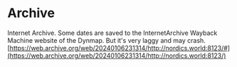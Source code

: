 # Archive

Internet Archive. Some dates are saved to the InternetArchive Wayback Machine website of the Dynmap. But it's very laggy and may crash.\
[https://web.archive.org/web/20240106231314/http://nordics.world:8123/#](https://web.archive.org/web/20240106231314/http://nordics.world:8123/)

